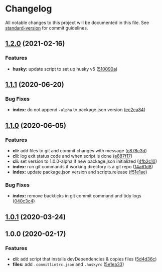 # Changelog

All notable changes to this project will be documented in this file. See [standard-version](https://github.com/conventional-changelog/standard-version) for commit guidelines.

## [1.2.0](https://github.com/remarkablemark/conventional-release-setup/compare/v1.1.1...v1.2.0) (2021-02-16)


### Features

* **husky:** update script to set up husky v5 ([510090a](https://github.com/remarkablemark/conventional-release-setup/commit/510090aac7e94ba7b1d98d44193639947fa83fbc))

## [1.1.1](https://github.com/remarkablemark/conventional-release-setup/compare/v1.1.0...v1.1.1) (2020-06-20)

### Bug Fixes

- **index:** do not append `-alpha` to package.json version ([ec2ea84](https://github.com/remarkablemark/conventional-release-setup/commit/ec2ea84bd1dc35dd5c03083d84a4318a3b2738e4))

## [1.1.0](https://github.com/remarkablemark/conventional-release-setup/compare/v1.0.1...v1.1.0) (2020-06-05)

### Features

- **cli:** add files to git and commit changes with message ([c878c3d](https://github.com/remarkablemark/conventional-release-setup/commit/c878c3d918d47b3e3f33b4eb9886d54d269754ed))
- **cli:** log exit status code and when script is done ([a887f17](https://github.com/remarkablemark/conventional-release-setup/commit/a887f1728430e0e6effc45eed0204910ea1cbc11))
- **cli:** set version to 1.0.0-alpha if new package.json initialized ([4fb2c10](https://github.com/remarkablemark/conventional-release-setup/commit/4fb2c108253cb5cfa07a34f68b82fcc634b5d4e9))
- **index:** run git commands if working directory is a git repo ([14a61d8](https://github.com/remarkablemark/conventional-release-setup/commit/14a61d89615dbf6da17d42ff88592e0d45af61d2))
- **index:** update package.json version and scripts.release ([f51e1ae](https://github.com/remarkablemark/conventional-release-setup/commit/f51e1ae9b11066def68c2c90a1800351c4c5b261))

### Bug Fixes

- **index:** remove backticks in git commit command and tidy logs ([040c3c4](https://github.com/remarkablemark/conventional-release-setup/commit/040c3c4588e8cbdabffb31240629dc4540848eef))

## [1.0.1](https://github.com/remarkablemark/conventional-release-setup/compare/v1.0.0...v1.0.1) (2020-03-24)

## 1.0.0 (2020-02-17)

### Features

- **cli:** add script that installs devDependencies & copies files ([5d4d36c](https://github.com/remarkablemark/conventional-release-setup/commit/5d4d36cafa4b94a87d616eeb9603a807daf30260))
- **files:** add `.commitlintrc.json` and `.huskyrc` ([5e1ea33](https://github.com/remarkablemark/conventional-release-setup/commit/5e1ea33794b01fa82e42e5520e7bb17a77da2e98))
